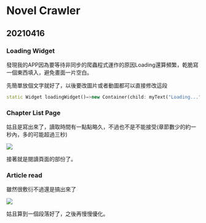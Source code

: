 # Novel Crawler

## 20210416

### Loading Widget

發現我的APP因為要等待非同步的爬蟲程式運作的原因Loading還算頻繁，乾脆寫一個東西填入，避免畫面一片空白。

先簡單放個文字就好了，以後要改圖片或者動圖都可以直接修改這段

```dart
static Widget loadingWidget()=>new Container(child: myText("Loading...",Colors.black,50),alignment: Alignment.center,);
```

### Chapter List Page

姑且是寫出來了，讀取時間有一點點略久，不過也不是不能接受(章節數少的約一秒內，多的可能超過三秒)

![](https://i.imgur.com/h5eLBtx.png)

接著就是閱讀頁面的部份了。

 

### Article read

雖然很敷衍不過還是搞出來了

![](https://i.imgur.com/MmVtKnp.png)

姑且算到一個段落好了，之後再慢慢優化。

